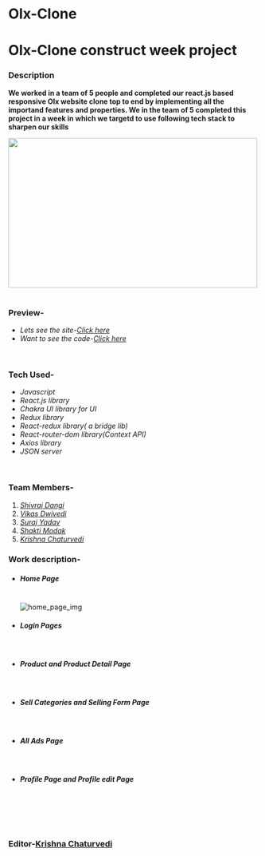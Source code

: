 # Olx-Clone

<h1>Olx-Clone construct week project</h1>
<h3>Description</h3>
<p><b>We worked in a team of 5 people and completed our react.js based responsive Olx website clone top to end by implementing all the importand features and properties. We in the team of 5 completed this project in a week in which we targetd to use following tech stack to sharpen our skills</b></p>
<div><img src="https://1000logos.net/wp-content/uploads/2020/09/OLX-logo.jpg" height="300px" width="500px" alt=""></img></div>
<br/>
<h3>Preview-</h3>
<ul>
<li><i>Lets see the site-<a href="https://olxclone-krishna123.netlify.app/" target="_blank">Click here</a></i></li>
<li><i>Want to see the code-<a href="https://github.com/shivraj32644/Olx-Clone" target="_blank">Click here</a></i></li>
</ul>
<br/>
<h3>Tech Used-</h3>
<ul>
<li><i>Javascript</i></li>
<li><i>React.js library</i></li>
<li><i>Chakra UI library for UI</i></li>
<li><i>Redux library</i></li>
<li><i>React-redux library( a bridge lib)</i></li>
<li><i>React-router-dom library(Context API)</i></li>
<li><i>Axios library</i></li>
<li><i>JSON server</i></li>
</ul>
<br/>
<h3>Team Members-</h3>
<ol>
<li><i><a href="https://www.linkedin.com/in/shivraj-dangi-203892232/" target="_blank">Shivraj Dangi</a></i></li>
<li><i><a href="https://www.linkedin.com/in/itsvikasdwivedi/" target="_blank">Vikas Dwivedi</a></i></li>
<li><i><a href="https://www.linkedin.com/in/suraj-yadav-0b84601b2/" target="_blank">Suraj Yadav</a></i></li>
<li><i><a href="https://www.linkedin.com/in/shakti-modak-8709121ab/" target="_blank">Shakti Modak</a></i></li>
<li><i><a href="https://www.linkedin.com/in/krishna-chaturvedi-765026231/" target="_blank">Krishna Chaturvedi</a></i></li>
</ol>
<h3>Work description-</h3>
<ul list-style-type="square">
  <li><h5>Home Page</h5></br>
  <div><img src="https://lh3.googleusercontent.com/BDbR7k_yxvb-UU420dlfkrW5bwD5zDGD-PEsLwzzx9ZEQdtuWlic_wTQHiJbRRF64w-gwQTMO_n_yTGsFDoNrZa7Mp7vT8wEF9eMWOY8UDucHcsY3W0QfiQtLPaPiC3HHoJy0rc61aTczZ4kP_ejqvlc7jxZ9XTN0wrbq2rtA6D3TpfXcDpKWfI9-7uuU54ppL8lwTRsbmbcsxJfPDvFF2XTelgBtddCUbDM1EkNp5pUiUyeG-FMTCxKMp-_Zu3TXgyOXkpAlQtuvbG-Gb5GruGp66cPkj_u0qFDAgxjDqMZkCY8pUCpibaP9lfAf_WDhLbGzbOE69WSTCaCbkZJOXGhc5sQBYRQrh2XhHL1IekVrfyXehqijiYxoW0CEZHPmAuQCYbFcfQHE1Ho3uWxlAHaRtCNyxlgscW30J2_8Y_H8lmgS-WFnTE3-vY5oCvvn2r4ptq749Vd1Tas4YvjHEA7qpcGRNHvh62Ev9ug2rgYh-4E7SVIdC41CvqMAAzJCfYjsjIUDzgmNjwd-DuJ0LQfXrx5rmqBXRBzR8PwWMKDT8HYt11yk4o93insvuGrt94mFZVYAKrDsz_kpSCP--m_884GC84J0LKfIA3jisY27HGoB73ewcTLWxAoJG7ajlnxjXlNZ3lvjYYG2nyHrNOHkox2K50xTjQcBWoKCopxupMrwu1Kk5DuBJ_VHzF_GyKOYNoTK2h7CIyuGOxlrrrUYxgpkHVrJ_erwxrU7kMWHHqNmY4ho-3JpHa2qHhsBN9Z_6U_DwNoJuk5eU8KWkoitEKP5bF5VFzVTveXryvTke3ekuElI9ZI2kFq1psShgws3r3GeWp6MfyE4rYotVo6w_Jt9wp3m-3MVOT00rjA5VQc7hvehufUTHwuFLlZSoj3cxbBA6skB3Y8yDD5dS1PQx8_QEs1gbiKWdz0ydGKmsh7-kYkXoE-T9K2sZGNw1WZliFSS2s=w432-h830-no?authuser=0" alt="home_page_img"/></div>
<li><h5>Login Pages</h5></li></br>
  <div><img src="https://lh3.googleusercontent.com/KVbaP6mWueHxoXMGGhx6HkUy8a4cc5zgGQem7eQZ_8DhDSxUiLdABk1D1ncdfN-t8sRXhugbD-88fE9Su_WWAwQM4RRUB6rVzelngs0-T-r86gO9N_h0PqnToBih1O4MHsMFnRP0iQMQ9Olp_zd2dlwLuGKi1NICAZQtlCbi7cLcLZqOY4jwfi9VoN9v8hjkbk8-LB86wnfu1045AakcAE3rCMnXpYYUWQIQ3IxA1rr7Z26HmPWSAoHqv5XFKsKnGx5m4aa7qsHU4zRPDRPSb5JBClGijrefDQrAAhdFSowjgEv9tkLSio2T-bnXBzTjTljyLvRz48qMhSOlILCjrqR5DhLpN-7fWr61HBdMBBRdEuHlsmPZSQuaH35LiS-7u-tc8i0cjndnYl9Dbq_1nO8epLCMKJokNJgox_j34Q3FSyt6HeCO_u-wAYegAs9jRlAD5nEh3y31wMbLxV23XQ_4ymWeJ3hmtLodmWHAl_58Wgow42rxZZtj8oFcSYqPCaul1QEmxqiXAQibEiQEpJPGwqz5RrvsEXtP0htX5E2PP1bBSS1ecRY7LZQPvDUJgzriGTaA_E0tl_ueEsdCMdC9ncwML87wV2sUD_kbEGesnUHi5SHmieMW_0qlnGaH-faj7KSjk6zXwfUcBZ_YVb4PA8RS9EM_C0H15MJoqPkluODN1GTPX9YQDOkKexsJSfSx5EF_-BJ5ruwXomzor2npXvdalci1oFDyGVQpLeoriev-UjbSBapdja44Pc3uKECMSsrCPF_-wMbl4T093xH4bZUdJAXoZzsuoVq9M5MOhLWBfS9FK2lF-F1qCCz5HIasOfkBr1j-5LlG7jl1PM4sqE8QSAzV4A7oMjrjd4_5Eebghea_haF3i8rYAHtJhh4h6rQNXlAwY-ENUAZSYspRC1FcAGiKaBpxa--cvDZJjS8tNJgdft4TZWvPDb2f6hm4blaqm7I=w648-h306-no?authuser=0"  alt=""/></div>
  <div><img src="https://lh3.googleusercontent.com/dWWNR4fbjV1C43G7v44EjOiCgrlrHUuvxCAReKoH4L-kC9l4PvL4iW6e5NeRGTbW0uP8UsKR3-5jgwHG8-G50hUkFC5is_i9aLcwbIi2luEScUPk3xcM4YUVeECMWHqEs9ruJ_61GmeMPr7kz_AgCpdIvZ4nwpoTQD1jC6hjocGIfpzSc4VbLnamYX53yXlcPfskp1qPazwViPqLjw1M4Q_ozH0SSZvneeU7YWTGuwm5vJ3Ux6v1MV-futr9GXSknXmT9lqv4g5gNc85M4-mP-qJTclK-IFkJ4j3TQakbJncj-jDnnBfg8rT9U-VivfVEAbEyFpLPGvvMoysiZArITENE0d7ScUnf4kldB3-vY-H9yvSySPOkRoCVUQnKbxbc8PjC58zfRrx-m-hOzZUH1zzYY7z-rqUxBKmlzDcFW6_Zr3mCBJHYOun1T8cxP0wjQ_NbMmtVQV8RRfhTMxIxFAcxY1Cz7FkF2hPNEYijKhUqPJqN2xGEcakBtnI3LZfJN16Wr106o0O-7QfLNutgSQbaKEYSF7QquD7XIqfG4ZFUhaAWD9YCpHflPIxmp19fizbCNIs3dNZu09CsZZdl5qe9G7zHOJboIwC6LypU62yxVpXbZsyvo6W_cdDBk-n9fpSKy_FU0SO8vv67yiN9SV7Y6Vz8KtI1nIxVL4Vk9m8s2qDqztM35GTkHTOesOAIQLZEvA1YUjjJeNtdi2Vohy6j5YjYRljMCiSuC95HTayiB8ufrOoOobDRFLUHHzaJCeoVZYyVptdn5PAw5h6O07s5wgNYtbnAY_5iirR5HXl6BxJHo0jIMigAZND8JHEPttLgy5M0jyYAaedhXaQB3u1NdaahFKRiNOu2RyooMIq0ntFA6NlNBcSpcKlT36rKjZ1ihPEKue45BPg-EAdSEIt4SXsiGAeaL7L8OOYNgBwmbCu7cwD94NLO1B-s4n4jVRmA4kqVUY=w1725-h830-no?authuser=0"  alt=""/></div>
<li><h5>Product and Product Detail Page </h5></li></br>
  <div><img src="https://lh3.googleusercontent.com/Xe_NoVBrfW0GUDhekL6kLqdOSIUOrUWlE7WnOF8tO3-7BvcmHjEGV6hSG_O9x133Gf7dnf8wKkt7pvdNHqLgQYb7rjP3Ah3PbP5yTJAKuVpsAx8ZByqkA1OBRw3lPo0n-I-w_BojxOxiQMzRJg28oP5RsTn6PAGRY62D2-BNdBZRbn5d7JWFpaIRSpLaNdXJBY4CKqZZxPiBCeVfFwEdKR55H2Mem689-hPFz-7goBRh9CGJ_U0cGF3FfK4KEobQaSF374mXmAGKS1vUvurbYkIBOEcBgGxpJ9aFpgPx4JiMe0boXPd7rA8azEBgAnjuGfo95XgB9eBhmX0545-VtDLc_3XWofPpCDsE7kF7KetSfQoSE9WaHnKC74qqTX8v-3RqeIhyYJwOm0n9xyhWfwCVoJDa8dNn-Y9VeXJdvZyCmWsR63Vg2ZCarDhgV1RnfVe1zUHlWjVeCdarCyIjHd9osKztSniAjCxmKIu6_KOSpTB4Ghr_IRhAtx_lU3rIZFbq3TIri77S093vPh2PXQCB19pUagGkieZ_YPhyiIeNwlWAwoqIDogE90F-SdNPyauj3l4Un8MPb4DB5Q7MVbTuDmUI9FItK6AAwp3zh_tE3DZx8raCUP4chIN3rywSD98MI47QiBGO_ovXrbcminHW1U0ZBhQCbRsdHvpuBKl3zLTnokUQpEFLhw5uk2GrvP0-MSCtoHrM8C2OKTNBcBdqzJwYUXDh9xi7Rrg8hn5xg6sZqwbjRzJjfvO6Ovjh9hK0avJqEbjA6QOctjC-l9mqgUI39Sks8UqJ5XiiIi_nu9GbVbKz33DA4baa03UMcaecZo0vhV3M-em7pkSZSp20A40IiGhZjgpMYn9mV-UotHYFTkLcBkoBGdKibce716AIihmLlRpS1DNBQFKN9buRdN-MjPtYVFpMjGc06lT1EZEHSLMxMBjKcLsMysaUxs9i_CSBE4w=w230-h830-no?authuser=0"  alt=""/></div>
  <div><img src="https://lh3.googleusercontent.com/bmnSnm7oJ2MlXaNZbhThE1f9MgjX6eEwizwVuDquyh7O_p_AbQmynMmmL65e60__N_hxEpIkMr7BC4m4pOhlpdQLAvZ_VoiyP6TGl74DJkMLTeIZe9umuf5V_RTPiO6c-Pf6cSKNsqumKwNJNqmRrIwjRwOgb9KbCUyr6N6T_s9qIvedS_F2W-G1kb3S6sJCffO3zL2r4ET2fhTRks4090-020izDhYlWsLD-yqAsEv154Xe2Ut_zjMPEBflyFOarb8lhkwncnn0iadZY3jn5VEpuirxm_gG2zq0cGkTgQyMVgPQRaBGMmVs5RtFZNRwQRuNMc47IWmN3zz4SqD8r3dezgSp3vWbHRZEXuO-fzPt_TafV6GCHJpsK1kvDUHhzLdgtH405zVtcVe6U91tTRdEUGIXshQeOqSht3nsV361VvcOyi1C6YtmwPKRp5DnzBfMOBoWKmIPXgTcwApBtq-JBAixvqhXfhch1P2-9jVxY69yFBSD-2-8YtOXV67aNtt2Urp7jd4mKUhNXMgeBJbOUs3vf-EIcdD3pbdGoZeLKgIMBqUdPXMpURdaH44xIOJqCTmtIqArPPbdQlga2gtSPAXbdC8stqr3LDWnYzJWwFecviKbd81lEiOfR5fCZtONQQbSbHwVP28NTff-fYofZv8auomRdLRlIiZwcRuib6r4lSqaBM0wVP6I6y3QaKjm5WWoSr51xxtGrT0pWdzvSRXOaq7P5o6OvrAVz3lBKegyhDNhImSUYkxt69-ozG89fGtFlc_D0SKviG9V9ssd-4zAPfrk2OC_EfLdGxPMJThzeCO5VRRag2ygMGeKiUra9xZpk39UuOOnZe9IX9rc2KicddLxK2o5CA03vhpW0uisV9jzYp-HL90FsvMBRLtih23y34WLF86bKBsuMt6JO1RyQGIFTs5OCOM4Ty7T9gzflSJRwco9TaJ-hvlm7cuI91KQChI=w1467-h830-no?authuser=0"  alt=""/></div>
<li><h5>Sell Categories and Selling Form Page</h5></li></br>
  <div><img src="https://lh3.googleusercontent.com/Zttu1iUfRM-bcPLuj3TIB9ZJVT1cvZHfUv0kSBw12R2Tci0srd-FMzJizK6gS38D0TgwcsKoAoItSktBzAqPrl6W-5XR6RUWQvIwZSNX7K7MBVJa1kWvW3mdPG4vqmML4jqz_n-NAPBcbBGT7HWMc8LTVCHHOJKUdHWF7JpWWQwzH5hvNSOa1cS8zgKGVc-zBtFbhVkcIfG5zgejsBSOJrpJ2voagCfDwtlWTGytZjt_G0YSWvlgFC0G1SafEreEKZqB_QplfLAidTGYzsLN33JmTphdaUNFziQf1mVLqT2Qzr7LxlaqapshNUiEnxHp7cLUa1uxc_fFiQxl82oC-_VJgj_aFL681oEdkE5ojfjSN03FZxe-_YUl1zI2BrmpswmagS6vnLBqlE_wXssGWc_2bf0IlJKy2jBnswGJ8PZLsRblHzCBjQTFD1NnL33C1XC6-iRrDEiNAZHx-fUET8JzOTYSzAGycptCtjUyVpfDtKFYhNLx5WhpuXjPDpJ3J_DK2oXAE3IdqvW0gCUszKjflCFzz-FNU4P8XmEgO-BMn-I0vOGrvLrUHt7YISI2jE6kyr-H8n-h1bAY2JhXssO-8jZhisuNc-3R9wGpQO5AHivqV84yBAoxYywtLVk5mb22krDqO5gzAtfrQ_YTmLUnqtTkkTnRQjXgQ5lNzgGKF39qFRnpsK0eYpK-qbyIGJAiV4dcI7jk_rW8tMQx36ws9mGnO8OWx5WzpPscAhThHWwvcnv1oTRXIxGwWnImSJ5pSYtFfhla3WUajWJWE6CWuCJ2PGe7nQSFSyQcIMqR7feWCMB6ymyNp_sdxV4gwzx76zIxjREJWQYlWyISW3TZj2V1YT9RmIZ4zq_whgq5diYf1a1XOnfXNKCMuWt6UKuPcpehGkYs39ammdLJOVk4AcVCsrD5Qun87awOcoPZbjtiBBYSkAkVonEZrQ1cB7dyHljSgIk=w1799-h830-no?authuser=0"  alt=""/></div>
  <div><img src="https://lh3.googleusercontent.com/dblCraRtxNi8cFBZGFWO6pXTcKdDRy_-YV4yFRbZsDyVLvdgOBZ0IIoVFuFMVDr7uwEJ2iEDTPiLWl6cicW6nbJjXU0FdgCEWDt7DEHATyaDqBh-SEDlKvq5Mk08GspOmyYHXmpGZF7tyLZfWcld3STMVFKu24gFz_ByO9j-mDpCkiiJDuldk3wlUZtb5nFW0lLSQyOn21vOpEWMcmExXaW1lYOXzgwyR8gn4JAbLTLm4MqhBZrTMwVomtG1SeSV_iJsNj6uLRYlQ_tTi7LdVYiKCQuJlqqKGfSOdYeSqmCDcNpIrgMx4v6WIAqRf734SNTyyNZYy5zabvsxIi1XhcsZ2ofK-Tj6QWs0yzZ_Qgb8H02mnxtmfcXs1hMP9AGnhDV7GNg4QPFEdrYqZyBlFEfyQGAKnAauZHBuJubLf5BubfWl5iYCC7sItvefecgGaDYvY4R7ca3IGfCMfPmLEtbNZ7BaRHxCjtZR7PigGFjb4FedTXyH8Vz_3BDX8BkkHU7deMLLbaCyZ859WrUbybvCdela-kml9wSpFj74xpdLgteqST8DLdeIPqdWDJWLxcjuvaJOleOgtyMrRmtWk1si8CtmFiuSFKfx2phO5XxdDTl_FGT-AEq4z0O7pgsAQkF84xmysoOobjxiiHOE9BCFEVbHy9XZwft_26J5fphNCOuZMrtMBQoGZiM7-oPqMvkccd_-96NyJOkkQOm7DoLm7cxopgHc6P7AyUaTQ93UD2D8garaJ_T3o4lNIgeQTg_iBxQaY4Pwt9qvZ9hBLrlbAH-7IFY6-UyvWYi0CvelX24ta6u0F7NWZSsFT1yjWpTi7b7_PY0N2tmStktr32slz8MstIxZRk-iGpLtowG3rw-Ck92uL7SxjNd8wKZ2hGHIxmaBz9HWiimO0BKWxX3sChhhlHigNtBO3D1UwjhgjiTQWtkRpwJ__6B91JYvALGjlTmv8poxzdQ6-Q=w623-h830-no?authuser=0"  alt=""/></div>
<li><h5>All Ads Page</h5></li></br>
  <div><img src="https://lh3.googleusercontent.com/9T_eTTnKGmsz_Fg7sXtA8bX9mEOXhKpZCujfZ3gVShl9r15y_xFupH1JFr8k_HhYxk0fljTdWedjHo48m9u6ybyzk1zHCrAX0TOwBJOBB2Sipxk_vRyPLiYNBLFPMWSNI0h3dptPJigb20DBj_XGVQBQ1y9PUgtR8XtcHfViNbo4ORaAr7nUy-62jmZ4oOh9Y8cZ409AUtWPcIsMm62LP_vTPluy4TLtiXNhl0W48cdvrIp8bjiqFw56xzhYzPLiefmswsJD2eOWdj_ZHPW0gEzyR1ypwx5ca0KUTPeyGppKsNd4s512Jq6bPvztEd14fhJptWRXLXO69lxvfPd4lzJsnOiuoCJP3zc9dBVjgNAiG4Nm0pcI5cIsWQHHNjMZojtzsTptBX8enF3fp0wRCpf6uZUISbiYTDKjyifmV32b28m-8mWzoI1vi1LnmvTv72FK4gKX4Yyn3jZqKelYis8qCNBgV_LTeXmxgsEs6O5aszpx78zs4aFZegkz6y537n1hxjqYFBT8uCR1Ug4gsKxbu35qw-o0pVtqS8kg4nP1WEXlBQb1_xR_HCOxBMcyT9L8RsA2Lgu5aiJYRoDSA5Vo9m_TwpaPznubuHrwku7R0ps_xTBMSoqMwJzRUmj27aTJ5I6H8n_xxxXVZnfblFR6AUn04nEzTnIp8YEIr8axCYSvV0TpW8a5TTyoK0S7KB0X6CtR5SFEid2kWn4lYTpFvSluAxsZHR6hNit-TvcAak0mpE_kdNwNSpsOC9XFjRikMHk6AfUTRpuGnHvrXxWsXabJZHrpx6y-a5U6MC2Md_rl6p-96f6xIBSQjLxmv15lX65ylzhej7IOzc_EfBEdBI88fm1aHj9ZswbsxUmHTGZy6tXk6fpNEn2qTmfGEPXC4iKABbyf5yMRiwE9BoVIMoO3ruUD3Nh7XTErAoxSYC77Uulae2WIm7E8iyxaPcQPbP5XhHfxPn9low=w1920-h830-no?authuser=0"  alt=""/></div>
<li><h5>Profile Page and Profile edit Page</h5></li></br>
  <div><img src="https://lh3.googleusercontent.com/TPD9pwobGt3jpP7ECCL4wqEXKrSD5_WYtDFC24oAokvFSDUTpEBD4O2tUGzjyLoZSUEMX770eTl6rQ9MqWZZ7WMetNmkg_JCQzVgt11mW6ncWxuKYmC2cvpodWSFubRP0UQg3J7qQWixPucpJWQpTgU4P4kEeg41EBxUn6lveWFPrf136Yj1IRnj740pztFrs0Z1-CI5NELCmcWmk8baG5eaP1NB0dwJA1h7OndlBP7p8iBfvM5t1C9uyQVZqjeS2egHOkMVU-EFxG9moO0JBVGu_FnVDarhCDb4It0bjKt7fysl54idklctnhs2nPRjAN_EvYmg1rxYY4chEU9q0njjEuiKt-FJmUgCVx5BwXxfR--YsB_pUns3Hm19A-21O6XE-cXQp21ufLXRjA1nLMrKhXcRBgn5sRvC_niNdqZ-zEJhTSJtCvdeQmx9Pe2lAdzzAUfEtz40Fi8QjIsNqy__nMdn7PlIunuY3tBhhubQcO8W2RyIE4KWeXhKfG_5a6aNB1bMQmqHh2NJc8Z7-dKrALplCStTlp5JVy-o2OGtJ1Cdv0CvR6qkkAk5eASOSxPMV_vE_7euhfOYM1wad0gdOMVoX-SdfwUq4Iy1GYyMhqHQjc8yRlIwoH9ustvenWSnn3oODt1LJdy4b1B_l-i8HXQg7Cuyi_IkvlMfxdsToQG45A5iZ2mv5SvHum4bETP2xVgrsrnWGUKnbqRXFN8nOXTaRQcufHnGKgOlXmTpVVfWSmqGhZGBF-ndv5df9_nEPVzJBldGq3UPZWV2qVZB27ChD4655aaQmjOSXJTqyqEEGElDPUtaUdOKsQzmGls24dNusa7zfgK2aEYJEwurirktQsa4pb0C4Ne44LvfSlPt4W7xwQkhwLmfysqrEp50FakVnr5MSQELkzDGqFrXziILNDDwjxjAGpLAMFhTA7nuRSq-Fbts5udpZfr0i_di47KnmeE=w1920-h830-no?authuser=0"  alt=""/></div>
  <div><img src="https://lh3.googleusercontent.com/KFYv-MhjXr7HDJQHb7VkyW_MVbGydc_MhfgRx_Q0DKw4S8qHFVK9BQgs0Es6v07n4442UImqOZueT7ZYL0j2SbGkG48r-71HZGhItsIVqouPDx9ZcoBE0Q3RifmcT1WVe0_GPCVHHeawZPjqwL3Hvd-H06ulbOcBLr8Y2OzfTDtpUdLC9tdxeK0U8_am0bTljNTwoHkOGbxo_NSKozinND5u4U2a6njrsunUkBZr-SH3m1_0VkwTbfhrxIrw7GWWLnByAMRFyesfG7cC6y9Nbi22O986egasS3rTxKRgohI2y01YjK_nF4Gn-O39xraqmNX0XwxNvrv1Tnb26BnWpLV2XO_wk5mptcD8nIBf2Ao7gAqdSGfLe_3PFV5hvTyQcmVoYpOiKo3vV3kwI-z786g-dTgUtjJiVp-5Uho-OXEc9JFoSl7VUJXGrG9ZBJRAeCqGYsqOkPJypE20cRSPsSxrzs9LWaxHUjf73umaCcSu-H4gcx3O9ejOP3yCJz5GzUNBNW1KLIroGBPprSBmR8GKCBI7W5gLH3tKrraMIf3loFpQE11HbpQG4M5HXCQm4_KvlUpfOhAFcGOEnIVnp_lhezIHAUGBSTBNaYp3VkRqOWyD09iwn2UNRfKnxXam9x3_nj_TeJeu7m9OOpfeR6484hl2FMMMRmrk5IijNNF9Qy1uyXMmjRGWsdlARwuSMETNNl7MVBBBm77nFnRTP7vJfyI1ArElkZ2XgJDQ5ol5g-1QYD7JSRVcc9mGKl4eM9Yrr3kvXP2YQxeCWNOw71w_UzLJsizDMd5ijitDyFxFWhK_XNvLjDAnVVUpcbZ6QPDqOzr6oUAyx7vpk6beeNZx95Ql0G4qQFZjy0vGxmLpKAIDqIkxGfnNoD6OCma-kqddxM6MZCO5NXUl1i4ip6P4PxWtpizYrtAEJj-kpNRROVAmizbJfu8NLSOAPq2_hakpHTfKHak=w1523-h830-no?authuser=0"  alt=""/></div>
</ul>
<br/>
</br>
<h3>Editor-<a href="https://www.linkedin.com/in/krishna-chaturvedi-765026231/" target="_blank">Krishna Chaturvedi</a>
